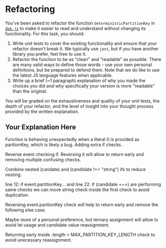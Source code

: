 # Refactoring

You've been asked to refactor the function `deterministicPartitionKey` in [`dpk.js`](dpk.js) to make it easier to read and understand without changing its functionality. For this task, you should:

1. Write unit tests to cover the existing functionality and ensure that your refactor doesn't break it. We typically use `jest`, but if you have another library you prefer, feel free to use it.
2. Refactor the function to be as "clean" and "readable" as possible. There are many valid ways to define those words - use your own personal definitions, but be prepared to defend them. Note that we do like to use the latest JS language features when applicable.
3. Write up a brief (~1 paragraph) explanation of why you made the choices you did and why specifically your version is more "readable" than the original.

You will be graded on the exhaustiveness and quality of your unit tests, the depth of your refactor, and the level of insight into your thought process provided by the written explanation.

## Your Explanation Here

Function is behaving unexpectedly when a literal 0 is provided as paritionKey, which is likely a bug. Adding extra if checks.

Reverse event checking if. Reversing it will allow to return early and removing multiple confusing checks.

Combine nested (candate) and (candidate !== "string") ifs to reduce nesting.

line 12: if event.partitionKey... and line 22: if (candidate ===) are performing same checks we can move string check inside the first check to avoid duplication.

Reversing event.paritionKey check will help to return early and remove the following else case.

Maybe more of a personal preference, but ternary assignment will allow to avoid let usage and candidate value reassignment. 

Returning early inside .length > MAX_PARTITION_KEY_LENGTH check to avoid unecessary reassignment.